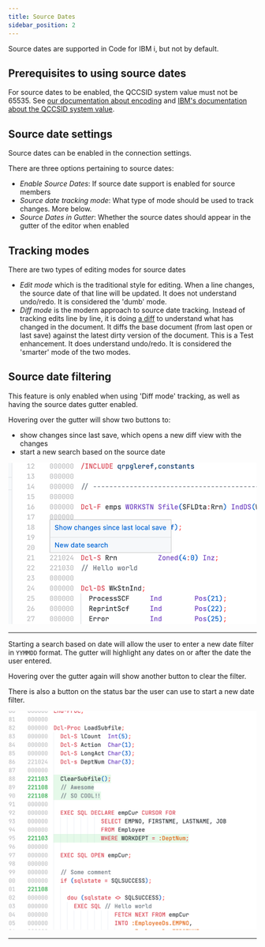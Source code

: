 ```yaml
---
title: Source Dates
sidebar_position: 2
---
```


Source dates are supported in Code for IBM i, but not by default.

## Prerequisites to using source dates

For source dates to be enabled, the QCCSID system value must not be 65535. See [our documentation about encoding](../tips/ccsid) and [IBM's documentation about the QCCSID system value](https://www.ibm.com/docs/en/i/7.5?topic=faqs-i-system-value-qccsid).

## Source date settings

Source dates can be enabled in the connection settings.

There are three options pertaining to source dates:

- _Enable Source Dates_: If source date support is enabled for source members
- _Source date tracking mode_: What type of mode should be used to track changes. More below.
- _Source Dates in Gutter_: Whether the source dates should appear in the gutter of the editor when enabled

## Tracking modes

There are two types of editing modes for source dates

- _Edit mode_ which is the traditional style for editing. When a line changes, the source date of that line will be updated. It does not understand undo/redo. It is considered the 'dumb' mode.
- _Diff mode_ is the modern approach to source date tracking. Instead of tracking edits line by line, it is doing [a diff](https://en.wikipedia.org/wiki/Diff) to understand what has changed in the document. It diffs the base document (from last open or last save) against the latest dirty version of the document. This is a Test enhancement. It does understand undo/redo. It is considered the 'smarter' mode of the two modes.

## Source date filtering

This feature is only enabled when using 'Diff mode' tracking, as well as having the source dates gutter enabled.

Hovering over the gutter will show two buttons to:

- show changes since last save, which opens a new diff view with the changes
- start a new search based on the source date

![Editing max space](../img/sourcedates_1.png)

---

Starting a search based on date will allow the user to enter a new date filter in `YYMMDD` format. The gutter will highlight any dates on or after the date the user entered.

Hovering over the gutter again will show another button to clear the filter.

There is also a button on the status bar the user can use to start a new date filter.

![Editing max space](../img/sourcedates_2.png)

---
